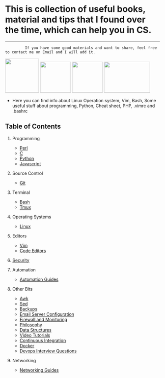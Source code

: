 # This is collection of useful books, material and tips that I found over the time, which can help you in CS. 
------

             If you have some good materials and want to share, feel free to contact me on Email and I will add it.

<img src="http://www.unixstickers.com/image/data/stickers/binbash/Bash-new.sh.png" width="110" height="110">                          <img src="https://upload.wikimedia.org/wikipedia/commons/9/9f/Vimlogo.svg" width="100" height="100">                                 <img src="https://mustafasadiq0.files.wordpress.com/2015/08/zen-of-python-poster-a3.png?w=982" width="100" height="100">               <img src="http://logos-download.com/wp-content/uploads/2016/03/Cisco_logo_emblem_logotype.png" width="150" height="100">

* Here you can find info about Linux Operation system, Vim, Bash, Some useful stuff about programming, Python, Cheat sheet, PHP, .vimrc and .bashrc


Table of Contents
-----------------

  1. Programming

      - [Perl](#perl)
      - [C](#c)
      - [Python](#python-guides-and-scripts)
      - [Javascript](#javascript)
      
  2. Source Control
     - [Git](#git)

  3. Terminal
     - [Bash](#bash-guides-and-scripts)
     - [Tmux](#tmux)

  4. Operating Systems
     - [Linux](#linux)

  5. Editors
     - [Vim](#vim)
     - [Code Editors](#code-editors)
  
  6. [Security](#security)
     
  7. Automation
      - [Automation Guides](#automation-guides)

  8. Other Bits
      - [Awk](#awk)
      - [Sed](#sed)
      - [Backups](#backups)
      - [Email Server Configuration](#email-server-configuration)
      - [Firewall and Monitoring](#firewall-and-monitoring)
      - [Philosophy](#philosophy)
      - [Data Structures](#data-structures)
      - [Video Tutorials](#video-tutorials)
      - [Continuous Integration](#continuous-integration)
      - [Docker](#docker)
      - [Devops Interview Questions](#devops-interview-questions)
      
  9. Networking
      - [Networking Guides](#networking-guides)
